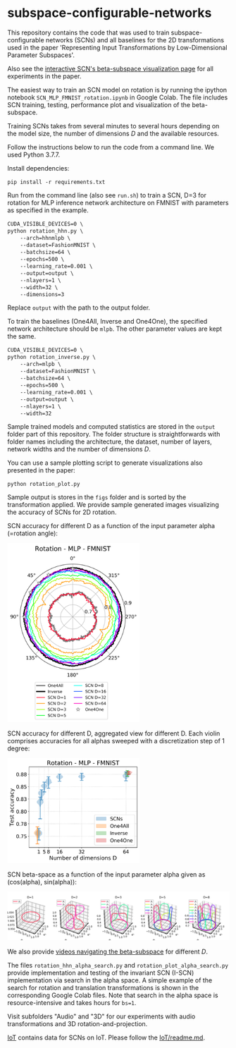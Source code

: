 # subspace-configurable-networks

This repository contains the code that was used to train subspace-configurable networks (SCNs) and all baselines for the 2D transformations used in the paper 'Representing Input Transformations by Low-Dimensional Parameter Subspaces'.

Also see the [interactive SCN's beta-subspace visualization page](https://subspace-configurable-networks.pages.dev) for all experiments in the paper.

The easiest way to train an SCN model on rotation is by running the ipython notebook `SCN_MLP_FMNIST_rotation.ipynb` in Google Colab. The file includes SCN training, testing, performance plot and visualization of the beta-subspace. 

Training SCNs takes from several minutes to several hours depending on the model size, the number of dimensions $D$ and the available resources.

Follow the instructions below to run the code from a command line. We used Python 3.7.7.

Install dependencies:
```
pip install -r requirements.txt
```

Run from the command line (also see `run.sh`) to train a SCN, D=3 for rotation for MLP inference network architecture on FMNIST with parameters as specified in the example.
```
CUDA_VISIBLE_DEVICES=0 \
python rotation_hhn.py \
	--arch=hhnmlpb \
	--dataset=FashionMNIST \
	--batchsize=64 \
	--epochs=500 \
	--learning_rate=0.001 \
	--output=output \
	--nlayers=1 \
	--width=32 \
	--dimensions=3
```

Replace `output` with the path to the output folder.

To train the baselines (One4All, Inverse and One4One), the specified network architecture should be `mlpb`. The other parameter values are kept the same.

```
CUDA_VISIBLE_DEVICES=0 \
python rotation_inverse.py \
	--arch=mlpb \
	--dataset=FashionMNIST \
	--batchsize=64 \
	--epochs=500 \
	--learning_rate=0.001 \
	--output=output \
	--nlayers=1 \
	--width=32
```

Sample trained models and computed statistics are stored in the `output` folder part of this repository. The folder structure is straightforwards with folder names including the architecture, the dataset, number of layers, network widths and the number of dimensions $D$.

You can use a sample plotting script to generate visualizations also presented in the paper:
```
python rotation_plot.py
```
Sample output is stores in the `figs` folder and is sorted by the transformation applied. We provide sample generated images visualizing the accuracy of SCNs for 2D rotation.

SCN accuracy for different D as a function of the input parameter alpha (=rotation angle):

<img src="./figs/rotation/viz_acc_mlpb_FashionMNIST_1_32.png" alt="SCN accuracy, D=1..8, 1-layer MLP with 32 hidden units" width="300"/>

SCN accuracy for different D, aggregated view for different D. Each violin comprises accuracies for all alphas sweeped with a discretization step of 1 degree:

<img src="./figs/rotation/d_mlpb_FashionMNIST_1_32.png" alt="SCN accuracy, D=1..8, 1-layer MLP with 32 hidden units, aggregated view" width="300"/>

SCN beta-space as a function of the input parameter alpha given as (cos(alpha), sin(alpha)):

<img src="./figs/rotation/viz_beta_mlpb_FashionMNIST_1_32.png" alt="SCN beta-space, D=1..8, 1-layer MLP with 32 hidden units" width="800"/>

We also provide [videos navigating the beta-subspace](./videos/) for different $D$.

The files `rotation_hhn_alpha_search.py` and `rotation_plot_alpha_search.py` provide implementation and testing of the invariant SCN (I-SCN) implementation via search in the alpha space. A simple example of the search for rotation and translation transformations is shown in the corresponding Google Colab files. Note that search in the alpha space is resource-intensive and takes hours for `bs=1`.

Visit subfolders "Audio" and "3D" for our experiments with audio transformations and 3D rotation-and-projection.

[IoT](./IoT) contains data for SCNs on IoT. Please follow the [IoT/readme.md](./IoT/readme.md).
